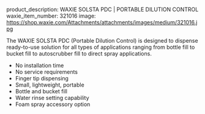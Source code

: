 product_description: WAXIE SOLSTA PDC | PORTABLE DILUTION CONTROL
waxie_item_number: 321016
image: https://shop.waxie.com/Attachments/attachments/images/medium/321016.jpg

The WAXIE SOLSTA PDC (Portable Dilution Control) is designed to dispense ready-to-use solution for all types of applications ranging from bottle fill to bucket fill to autoscrubber fill to direct spray applications. 

- No installation time
- No service requirements
- Finger tip dispensing
- Small, lightweight, portable
- Bottle and bucket fill
- Water rinse setting capability
- Foam spray accessory option

